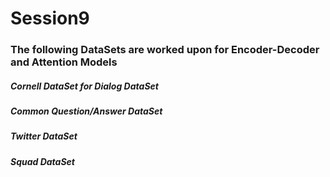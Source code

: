 # Session9

### The following DataSets are worked upon for Encoder-Decoder and Attention Models

##### Cornell DataSet for Dialog DataSet

##### Common Question/Answer DataSet

##### Twitter DataSet

##### Squad DataSet
